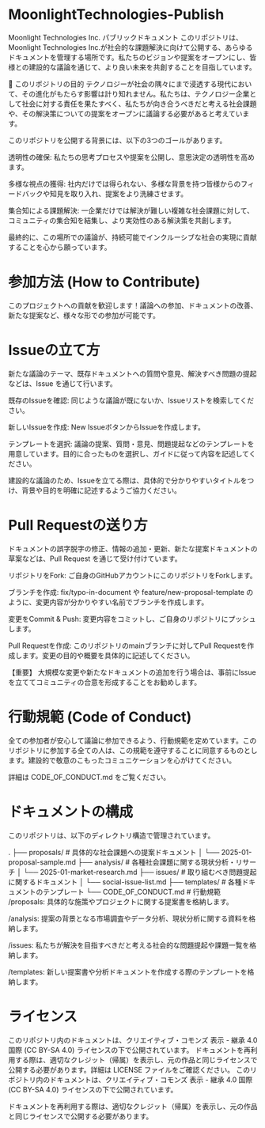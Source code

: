 # MoonlightTechnologies-Publish
Moonlight Technologies Inc. パブリックドキュメント
このリポジトリは、Moonlight Technologies Inc.が社会的な課題解決に向けて公開する、あらゆるドキュメントを管理する場所です。私たちのビジョンや提案をオープンにし、皆様との建設的な議論を通じて、より良い未来を共創することを目指しています。

🎯 このリポジトリの目的
テクノロジーが社会の隅々にまで浸透する現代において、その進化がもたらす影響は計り知れません。私たちは、テクノロジー企業として社会に対する責任を果たすべく、私たちが向き合うべきだと考える社会課題や、その解決策についての提案をオープンに議論する必要があると考えています。

このリポジトリを公開する背景には、以下の3つのゴールがあります。

透明性の確保: 私たちの思考プロセスや提案を公開し、意思決定の透明性を高めます。

多様な視点の獲得: 社内だけでは得られない、多様な背景を持つ皆様からのフィードバックや知見を取り入れ、提案をより洗練させます。

集合知による課題解決: 一企業だけでは解決が難しい複雑な社会課題に対して、コミュニティの集合知を結集し、より実効性のある解決策を共創します。

最終的に、この場所での議論が、持続可能でインクルーシブな社会の実現に貢献することを心から願っています。

# 参加方法 (How to Contribute)
このプロジェクトへの貢献を歓迎します！議論への参加、ドキュメントの改善、新たな提案など、様々な形での参加が可能です。

# Issueの立て方
新たな議論のテーマ、既存ドキュメントへの質問や意見、解決すべき問題の提起などは、Issue を通じて行います。

既存のIssueを確認: 同じような議論が既にないか、Issueリストを検索してください。

新しいIssueを作成: New IssueボタンからIssueを作成します。

テンプレートを選択: 議論の提案、質問・意見、問題提起などのテンプレートを用意しています。目的に合ったものを選択し、ガイドに従って内容を記述してください。

建設的な議論のため、Issueを立てる際は、具体的で分かりやすいタイトルをつけ、背景や目的を明確に記述するようご協力ください。

# Pull Requestの送り方
ドキュメントの誤字脱字の修正、情報の追加・更新、新たな提案ドキュメントの草案などは、Pull Request を通じて受け付けています。

リポジトリをFork: ご自身のGitHubアカウントにこのリポジトリをForkします。

ブランチを作成: fix/typo-in-document や feature/new-proposal-template のように、変更内容が分かりやすい名前でブランチを作成します。

変更をCommit & Push: 変更内容をコミットし、ご自身のリポジトリにプッシュします。

Pull Requestを作成: このリポジトリのmainブランチに対してPull Requestを作成します。変更の目的や概要を具体的に記述してください。

【重要】 大規模な変更や新たなドキュメントの追加を行う場合は、事前にIssueを立ててコミュニティの合意を形成することをお勧めします。

# 行動規範 (Code of Conduct)
全ての参加者が安心して議論に参加できるよう、行動規範を定めています。このリポジトリに参加する全ての人は、この規範を遵守することに同意するものとします。建設的で敬意のこもったコミュニケーションを心がけてください。

詳細は CODE_OF_CONDUCT.md をご覧ください。

# ドキュメントの構成
このリポジトリは、以下のディレクトリ構造で管理されています。

.
├── proposals/          # 具体的な社会課題への提案ドキュメント
│   └── 2025-01-proposal-sample.md
├── analysis/           # 各種社会課題に関する現状分析・リサーチ
│   └── 2025-01-market-research.md
├── issues/             # 取り組むべき問題提起に関するドキュメント
│   └── social-issue-list.md
├── templates/          # 各種ドキュメントのテンプレート
└── CODE_OF_CONDUCT.md  # 行動規範
/proposals: 具体的な施策やプロジェクトに関する提案書を格納します。

/analysis: 提案の背景となる市場調査やデータ分析、現状分析に関する資料を格納します。

/issues: 私たちが解決を目指すべきだと考える社会的な問題提起や課題一覧を格納します。

/templates: 新しい提案書や分析ドキュメントを作成する際のテンプレートを格納します。

# ライセンス
このリポジトリ内のドキュメントは、クリエイティブ・コモンズ 表示 - 継承 4.0 国際 (CC BY-SA 4.0) ライセンスの下で公開されています。
ドキュメントを再利用する際は、適切なクレジット（帰属）を表示し、元の作品と同じライセンスで公開する必要があります。詳細は LICENSE ファイルをご確認ください。
このリポジトリ内のドキュメントは、クリエイティブ・コモンズ 表示 - 継承 4.0 国際 (CC BY-SA 4.0) ライセンスの下で公開されています。

ドキュメントを再利用する際は、適切なクレジット（帰属）を表示し、元の作品と同じライセンスで公開する必要があります。
